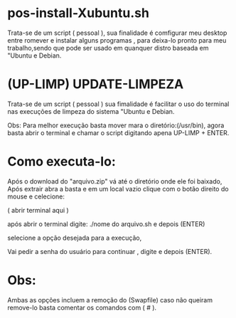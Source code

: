 # pos-install-Xubuntu.sh
Trata-se de um script ( pessoal ),
sua finalidade é comfigurar meu desktop entre romever e instalar alguns programas , para deixa-lo pronto para meu trabalho,sendo que pode ser usado em quanquer distro baseada em "Ubuntu e Debian.

# (UP-LIMP) UPDATE-LIMPEZA
Trata-se de um script ( pessoal )
sua fimalidade é facilitar o uso do terminal nas execuções de limpeza do sistema "Ubuntu e Debian.

Obs: Para melhor execução basta mover mara o diretório:(/usr/bin),
agora basta abrir o terminal e chamar o script digitando apena UP-LIMP + ENTER.

# Como executa-lo:

Após o download do "arquivo.zip" vá até o diretório onde ele foi baixado,
Após extrair abra a basta e em um local vazio clique com o botão direito do mouse e celecione:

 ( abrir terminal aqui )

após abrir o terminal digite: ./nome do arquivo.sh  e depois (ENTER)
 
selecione a opção desejada para a execução,

Vai pedir a senha do usuário para continuar , digite e depois (ENTER).

# Obs:
Ambas as opções incluem a remoção do (Swapfile)
caso não queiram remove-lo basta comentar os comandos com ( # ).

